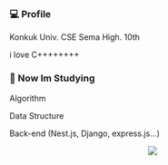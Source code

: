 ### 💻 Profile

Konkuk Univ. CSE
Sema High. 10th

i love C++++++++

### 📖 Now Im Studying
Algorithm 

Data Structure

Back-end (Nest.js, Django, express.js...)




<p align=center><a target="_blank" href="https://solved.ac/profile/codemun26"><img src="https://github-readme-solvedac-hyp3rflow.vercel.app/api/?handle=codemun26"></a></p>

